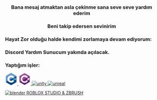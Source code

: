 <h3 align="center">Bana mesaj atmaktan asla çekinme sana seve seve yardım ederim</h3>
<h3 align="center">Beni takip edersen sevinirim</h3>

<h3 align="left">Hayat Zor olduğu halde kendimi zorlamaya devam ediyorum:</h3>
<h3 align="left">Discord Yardım Sunucum yakında açılacak.
<p align="left">
</p> 

<h3 align="left">Yaptığım işler:</h3>
<p align="left"> <a href="https://www.w3schools.com/cpp/" target="_blank" rel="noreferrer"> <img src="https://raw.githubusercontent.com/devicons/devicon/master/icons/cplusplus/cplusplus-original.svg" alt="cplusplus" width="40" height="40"/> </a> <a href="https://www.w3schools.com/cs/" target="_blank" rel="noreferrer"> <img src="https://raw.githubusercontent.com/devicons/devicon/master/icons/csharp/csharp-original.svg" alt="csharp" width="40" height="40"/> </a> <a href="https://unity.com/" target="_blank" rel="noreferrer"> <img src="https://www.vectorlogo.zone/logos/unity3d/unity3d-icon.svg" alt="unity" width="40" height="40"/> </a> <a href="https://unrealengine.com/" target="_blank" rel="noreferrer"> <img src="https://raw.githubusercontent.com/kenangundogan/fontisto/036b7eca71aab1bef8e6a0518f7329f13ed62f6b/icons/svg/brand/unreal-engine.svg" alt="unreal" width="40" height="40"/> </a> </p>
<a href = "https://www.blender.org/" target = "_blank" rel = "noreferrer"> <img src ="https://download.blender.org/branding/community/blender_community_badge_white.svg" alt = "blender" width = "40" height = "40"/> </a> <a href = "https:// www.php.net" target = "_blank" rel = "noreferrer"> <img  
<p align="left"> ROBLOX STUDIO & ZBRUSH 

